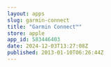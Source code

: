 ```yaml
---
layout: apps
slug: garmin-connect
title: "Garmin Connect™"
store: apple
app_id: 583446403
date: 2024-12-03T13:27:08Z
published: 2013-01-10T06:26:44Z
---
```

